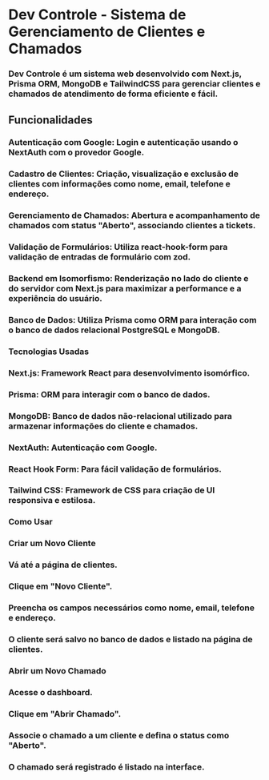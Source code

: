 # Dev Controle - Sistema de Gerenciamento de Clientes e Chamados
### Dev Controle é um sistema web desenvolvido com Next.js, Prisma ORM, MongoDB e TailwindCSS para gerenciar clientes e chamados de atendimento de forma eficiente e fácil.

## Funcionalidades
### Autenticação com Google: Login e autenticação usando o NextAuth com o provedor Google.
### Cadastro de Clientes: Criação, visualização e exclusão de clientes com informações como nome, email, telefone e endereço.
### Gerenciamento de Chamados: Abertura e acompanhamento de chamados com status "Aberto", associando clientes a tickets.
### Validação de Formulários: Utiliza react-hook-form para validação de entradas de formulário com zod.
### Backend em Isomorfismo: Renderização no lado do cliente e do servidor com Next.js para maximizar a performance e a experiência do usuário.
### Banco de Dados: Utiliza Prisma como ORM para interação com o banco de dados relacional PostgreSQL e MongoDB.

### Tecnologias Usadas
### Next.js: Framework React para desenvolvimento isomórfico.
### Prisma: ORM para interagir com o banco de dados.
### MongoDB: Banco de dados não-relacional utilizado para armazenar informações do cliente e chamados.
### NextAuth: Autenticação com Google.
### React Hook Form: Para fácil validação de formulários.
### Tailwind CSS: Framework de CSS para criação de UI responsiva e estilosa.


### Como Usar
### Criar um Novo Cliente
### Vá até a página de clientes.
### Clique em "Novo Cliente".
### Preencha os campos necessários como nome, email, telefone e endereço.
### O cliente será salvo no banco de dados e listado na página de clientes.
### Abrir um Novo Chamado
### Acesse o dashboard.
### Clique em "Abrir Chamado".
### Associe o chamado a um cliente e defina o status como "Aberto".
### O chamado será registrado é listado na interface.
